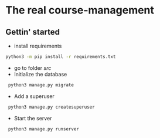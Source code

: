 # The real course-management

## Gettin' started

 * install requirements

```bash
python3 -m pip install -r requirements.txt
```

 * go to folder *src*
 * Initialize the database
```bash
 python3 manage.py migrate
```

 * Add a superuser
```bash
 python3 manage.py createsuperuser
```

 * Start the server
```bash
 python3 manage.py runserver
```
